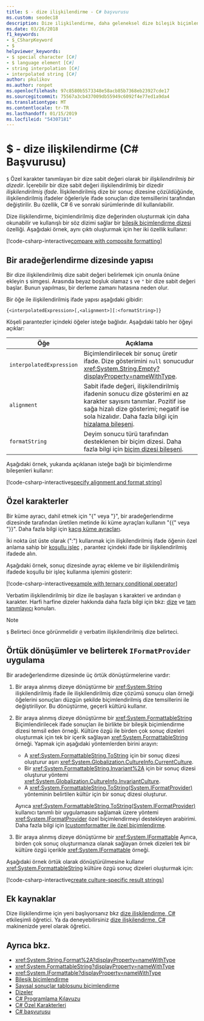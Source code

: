 ```yaml
---
title: $ - dize ilişkilendirme - C# başvurusu
ms.custom: seodec18
description: Dize ilişkilendirme, daha geleneksel dize bileşik biçimlendirme dizesi çıkış biçimine daha okunabilir ve kullanışlı bir söz dizimi sağlar.
ms.date: 03/26/2018
f1_keywords:
- $_CSharpKeyword
- $
helpviewer_keywords:
- $ special character [C#]
- $ language element [C#]
- string interpolation [C#]
- interpolated string [C#]
author: pkulikov
ms.author: ronpet
ms.openlocfilehash: 97c8580b5573348e58acb85b7368eb23927cde17
ms.sourcegitcommit: 75567a3cb437009db55949c6092f4e77ed1a9da4
ms.translationtype: MT
ms.contentlocale: tr-TR
ms.lasthandoff: 01/15/2019
ms.locfileid: "54307181"
---
```

# <a name="---string-interpolation-c-reference"></a>$ - dize ilişkilendirme (C# Başvurusu)

`$` Özel karakter tanımlayan bir dize sabit değeri olarak bir *ilişkilendirilmiş bir dizedir*. İçerebilir bir dize sabit değeri ilişkilendirilmiş bir dizedir *ilişkilendirilmiş ifade*. İlişkilendirilmiş dize bir sonuç dizesine çözüldüğünde, ilişkilendirilmiş ifadeler öğeleriyle ifade sonuçları dize temsillerini tarafından değiştirilir. Bu özellik, C# 6 ve sonraki sürümlerinde dil kullanılabilir.

Dize ilişkilendirme, biçimlendirilmiş dize değerinden oluşturmak için daha okunabilir ve kullanışlı bir söz dizimi sağlar bir [bileşik biçimlendirme dizesi](../../../standard/base-types/composite-formatting.md) özelliği. Aşağıdaki örnek, aynı çıktı oluşturmak için her iki özellik kullanır:

[!code-csharp-interactive[compare with composite formatting](../../../../samples/snippets/csharp/language-reference/tokens/string-interpolation.cs#1)]

## <a name="structure-of-an-interpolated-string"></a>Bir aradeğerlendirme dizesinde yapısı

Bir dize ilişkilendirilmiş dize sabit değeri belirlemek için onunla önüne ekleyin `$` simgesi. Arasında beyaz boşluk olamaz `$` ve `"` bir dize sabit değeri başlar. Bunun yapılması, bir derleme zamanı hatasına neden olur.

Bir öğe ile ilişkilendirilmiş ifade yapısı aşağıdaki gibidir:

```
{<interpolatedExpression>[,<alignment>][:<formatString>]}
```

Köşeli parantezler içindeki öğeler isteğe bağlıdır. Aşağıdaki tablo her öğeyi açıklar:

|Öğe|Açıklama|
|-------------|-----------------|
|`interpolatedExpression`|Biçimlendirilecek bir sonuç üretir ifade. Dize gösterimini `null` sonucudur <xref:System.String.Empty?displayProperty=nameWithType>.|
|`alignment`|Sabit ifade değeri, ilişkilendirilmiş ifadenin sonucu dize gösterimi en az karakter sayısını tanımlar. Pozitif ise sağa hizalı dize gösterimi; negatif ise sola hizalıdır. Daha fazla bilgi için [hizalama bileşeni](../../../standard/base-types/composite-formatting.md#alignment-component).|
|`formatString`|Deyim sonucu türü tarafından desteklenen bir biçim dizesi. Daha fazla bilgi için [biçim dizesi bileşeni](../../../standard/base-types/composite-formatting.md#format-string-component).|

Aşağıdaki örnek, yukarıda açıklanan isteğe bağlı bir biçimlendirme bileşenleri kullanır:

[!code-csharp-interactive[specify alignment and format string](../../../../samples/snippets/csharp/language-reference/tokens/string-interpolation.cs#2)]

## <a name="special-characters"></a>Özel karakterler

Bir küme ayracı, dahil etmek için "{" veya "}", bir aradeğerlendirme dizesinde tarafından üretilen metinde iki küme ayraçları kullanın "{{" veya "}}". Daha fazla bilgi için [kaçış küme ayraçları](../../../standard/base-types/composite-formatting.md#escaping-braces).

İki nokta üst üste olarak (":") kullanmak için ilişkilendirilmiş ifade öğenin özel anlama sahip bir [koşullu işleç](../operators/conditional-operator.md) , parantez içindeki ifade bir ilişkilendirilmiş ifadede alın.

Aşağıdaki örnek, sonuç dizesinde ayraç ekleme ve bir ilişkilendirilmiş ifadede koşullu bir işleç kullanma işlemini gösterir:

[!code-csharp-interactive[example with ternary conditional operator](../../../../samples/snippets/csharp/language-reference/tokens/string-interpolation.cs#3)]

Verbatim ilişkilendirilmiş bir dize ile başlayan `$` karakteri ve ardından `@` karakter. Harfi harfine dizeler hakkında daha fazla bilgi için bkz: [dize](../keywords/string.md) ve [tam tanımlayıcı](verbatim.md) konuları.

> [!NOTE]
> `$` Belirteci önce görünmelidir `@` verbatim ilişkilendirilmiş dize belirteci.

## <a name="implicit-conversions-and-specifying-iformatprovider-implementation"></a>Örtük dönüşümler ve belirterek `IFormatProvider` uygulama

Bir aradeğerlendirme dizesinde üç örtük dönüştürmelerine vardır:

1. Bir araya alınmış dizeye dönüştürme bir <xref:System.String> ilişkilendirilmiş ifade ile ilişkilendirilmiş dize çözümü sonucu olan örneği öğelerini sonuçları düzgün şekilde biçimlendirilmiş dize temsillerini ile değiştiriliyor. Bu dönüştürme, geçerli kültürü kullanır.

1. Bir araya alınmış dizeye dönüştürme bir <xref:System.FormattableString> Biçimlendirilecek ifade sonuçları ile birlikte bir bileşik biçimlendirme dizesi temsil eden örneği. Kültüre özgü ile birden çok sonuç dizeleri oluşturmak için tek bir içerik sağlayan <xref:System.FormattableString> örneği. Yapmak için aşağıdaki yöntemlerden birini arayın:

      - A <xref:System.FormattableString.ToString> için bir sonuç dizesi oluşturur aşırı <xref:System.Globalization.CultureInfo.CurrentCulture>.
      - Bir <xref:System.FormattableString.Invariant%2A> için bir sonuç dizesi oluşturur yöntemi <xref:System.Globalization.CultureInfo.InvariantCulture>.
      - A <xref:System.FormattableString.ToString(System.IFormatProvider)> yönteminin belirtilen kültür için bir sonuç dizesi oluşturur.

    Ayrıca <xref:System.FormattableString.ToString(System.IFormatProvider)> kullanıcı tanımlı bir uygulamasını sağlamak üzere yöntemi <xref:System.IFormatProvider> özel biçimlendirmeyi destekleyen arabirimi. Daha fazla bilgi için [Icustomformatter ile özel biçimlendirme](../../../standard/base-types/formatting-types.md#custom-formatting-with-icustomformatter).

1. Bir araya alınmış dizeye dönüştürme bir <xref:System.IFormattable> Ayrıca, birden çok sonuç oluşturmanıza olanak sağlayan örnek dizeleri tek bir kültüre özgü içerikle <xref:System.IFormattable> örneği.

Aşağıdaki örnek örtük olarak dönüştürülmesine kullanır <xref:System.FormattableString> kültüre özgü sonuç dizeleri oluşturmak için:

[!code-csharp-interactive[create culture-specific result strings](../../../../samples/snippets/csharp/language-reference/tokens/string-interpolation.cs#4)]

## <a name="additional-resources"></a>Ek kaynaklar

Dize ilişkilendirme için yeni başlıyorsanız bkz [dize ilişkilendirme, C# ](../../tutorials/intro-to-csharp/interpolated-strings.yml) etkileşimli öğretici. Ya da deneyebilirsiniz [dize ilişkilendirme, C# ](../../tutorials/string-interpolation.md) makinenizde yerel olarak öğretici.

## <a name="see-also"></a>Ayrıca bkz.

- <xref:System.String.Format%2A?displayProperty=nameWithType>
- <xref:System.FormattableString?displayProperty=nameWithType>
- <xref:System.IFormattable?displayProperty=nameWithType>
- [Bileşik biçimlendirme](../../../standard/base-types/composite-formatting.md)
- [Sayısal sonuçlar tablosunu biçimlendirme](../keywords/formatting-numeric-results-table.md)
- [Dizeler](../../programming-guide/strings/index.md)
- [C# Programlama Kılavuzu](../../programming-guide/index.md)
- [C# Özel Karakterleri](index.md)
- [C# başvurusu](../index.md)

